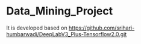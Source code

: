 # Data_Mining_Project
It is developed based on https://github.com/srihari-humbarwadi/DeepLabV3_Plus-Tensorflow2.0.git

